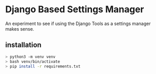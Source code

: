 # Django Based Settings Manager

An experiment to see if using the Django Tools as a settings manager makes sense.

## installation

```bash
> python3 -m venv venv
> bash venv/bin/activate
> pip install -r requirements.txt
```
